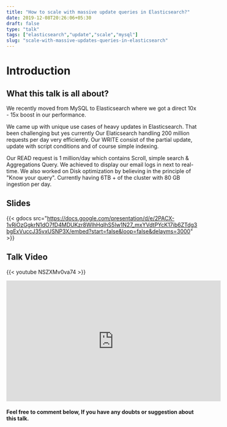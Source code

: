 ```yaml
---
title: "How to scale with massive update queries in Elasticsearch?"
date: 2019-12-08T20:26:06+05:30
draft: false
type: "talk"
tags: ["elasticsearch","update","scale","mysql"]
slug: "scale-with-massive-updates-queries-in-elasticsearch"
---
```

# Introduction

## What this talk is all about?
We recently moved from MySQL to Elasticsearch where we got a direct 10x - 15x boost in our performance.  

We came up with unique use cases of heavy updates in Elasticsearch. That been challenging but yes currently Our Elaticsearch handling 200 million requests per day very efficiently. Our WRITE consist of the partial update, update with script conditions and of course simple indexing.  

Our READ request is 1 million/day which contains Scroll, simple search & Aggregations Query. We achieved to display our email logs in next to real-time.
We also worked on Disk optimization by believing in the principle of "Know your query". Currently having 6TB + of the cluster with 80 GB ingestion per day.  
 
## Slides 


{{< gdocs src="https://docs.google.com/presentation/d/e/2PACX-1vRiOzGgkrN1dO7fD4MDUKzr8WIhHqIhS5Iw1N27_mxYVdtPYcK17ib6ZTdg3bgExVuccJ35vxUSNP3X/embed?start=false&loop=false&delayms=3000" >}}


## Talk Video

{{< youtube NSZXMv0va74 >}}

<iframe width="560" height="315" src="https://www.youtube.com/embed/NSZXMv0va74?start=000&end=2574" frameborder="0" allow="accelerometer; autoplay; encrypted-media; gyroscope; picture-in-picture" allowfullscreen></iframe>

####  Feel free to comment below, If you have any doubts or suggestion about this talk.

